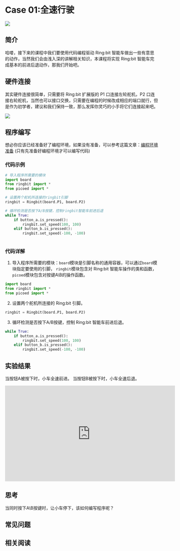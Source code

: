 # Case 01:全速行驶

![](https://wiki-media-ef.oss-cn-hongkong.aliyuncs.com/docs/pico/picoed/picoed-smart-car/picoed-ringbit-car-v2/images/case01.png)

## 简介
 哈喽，接下来的课程中我们要使用代码编程驱动 Ring:bit 智能车做出一些有意思的动作，当然我们会由浅入深的讲解相关知识，本课程将实现 Ring:bit 智能车完成基本的前进后退动作，那我们开始吧。  
## 硬件连接
 其实硬件连接很简单，只需要将 Ring:bit 扩展版的 P1 口连接左轮舵机，P2 口连接右轮舵机，当然也可以接口交换，只需要在编程的时候改成相应的端口就行，但是作为初学者，建议和我们保持一致，那么发挥你灵巧的小手将它们连接起来吧。  

![](https://wiki-media-ef.oss-cn-hongkong.aliyuncs.com/docs/pico/picoed/picoed-smart-car/picoed-ringbit-car-v2/images/case.png)

## 程序编写
想必你应该已经准备好了编程环境，如果没有准备，可以参考这篇文章：[编程环境准备](https://www.yuque.com/elecfreaks-learn/picoed/gxro38)
(只有先准备好编程环境才可以编写代码)
### 代码示例
```python
# 导入程序所需要的模块
import board
from ringbit import *
from picoed import *

# 设置两个舵机所连接的ringbit引脚
ringbit = Ringbit(board.P1, board.P2)

# 循环检测是否按下A/B按键，控制ringbit智能车前进后退
while True:
    if button_a.is_pressed():
        ringbit.set_speed(100, 100)
    elif button_b.is_pressed():
        ringbit.set_speed(-100, -100)
        
```
### 代码详解

1. 导入程序所需要的模块：`board`模块是引脚名称的通用容器，可以通过`board`模块指定要使用的引脚，  `ringbit`模块包含对 Ring:bit 智能车操作的类和函数，`picoed`模块包含对按键A\B的操作函数。
```python
import board
from ringbit import *
from picoed import *
```

2. 设置两个舵机所连接的 Ring:bit 引脚。
```python
ringbit = Ringbit(board.P1, board.P2)
```

3. 循环检测是否按下A/B按键，控制 Ring:bit 智能车前进后退。
```python
while True:
    if button_a.is_pressed():
        ringbit.set_speed(100, 100)
    elif button_b.is_pressed():
        ringbit.set_speed(-100, -100)
```
## 实验结果
当按钮A被按下时，小车全速前进。
当按钮B被按下时，小车全速后退。

<iframe width="560" height="315" src="https://www.youtube.com/embed/YRX2vkj1jmA" title="YouTube video player" frameborder="0" allow="accelerometer; autoplay; clipboard-write; encrypted-media; gyroscope; picture-in-picture" allowfullscreen></iframe>

## 思考
当同时按下A\B按键时，让小车停下，该如何编写程序呢？
## 常见问题
## 相关阅读
